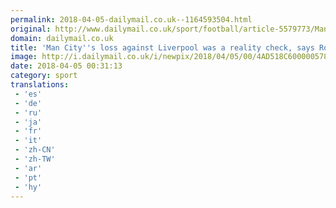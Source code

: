 ```yaml
---
permalink: 2018-04-05-dailymail.co.uk--1164593504.html
original: http://www.dailymail.co.uk/sport/football/article-5579773/Manchester-Citys-defeat-against-Liverpool-reality-check-says-Roy-Keane.html?ITO=1490&ns_mchannel=rss&ns_campaign=1490
domain: dailymail.co.uk
title: 'Man City''s loss against Liverpool was a reality check, says Roy Keane'
image: http://i.dailymail.co.uk/i/newpix/2018/04/05/00/4AD518C600000578-0-image-a-58_1522886158663.jpg
date: 2018-04-05 00:31:13
category: sport
translations: 
 - 'es'
 - 'de'
 - 'ru'
 - 'ja'
 - 'fr'
 - 'it'
 - 'zh-CN'
 - 'zh-TW'
 - 'ar'
 - 'pt'
 - 'hy'
---
```


